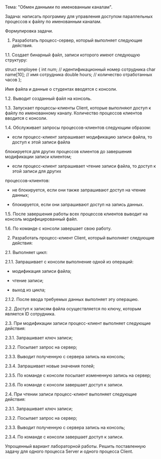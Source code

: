 Тема: "Обмен данными по именованным каналам".

Задача: написать программу для управления доступом параллельных процессов к файлу по
именованным каналам.

Формулировка задачи.

1. Разработать процесс-сервер, который выполняет следующие действия.

1.1. Создает бинарный файл, записи которого имеют следующую структуру:

struct employee
{
int num; // идентификационный номер сотрудника
char name[10]; // имя сотрудника
double hours; // количество отработанных часов
};

Имя файла и данные о студентах вводятся с консоли.

1.2. Выводит созданный файл на консоль.

1.3. Запускает процессы-клиенты Client, которые выполняют доступ к файлу по именованному
каналу. Количество процессов клиентов вводится с консоли.

1.4. Обслуживает запросы процессов-клиентов следующим образом:

- если процесс-клиент запрашивает модификацию записи файла, то доступ к этой записи файла

блокируется для других процессов клиентов до завершения модификации записи клиентом;

- если процесс-клиент запрашивает чтение записи файла, то доступ к этой записи для других

процессов-клиентов:

- не блокируется, если они также запрашивают доступ на чтение данных;

- блокируется, если они запрашивают доступ на запись данных.

1.5. После завершения работы всех процессов клиентов выводит на консоль модифицированный файл.

1.6. По команде с консоли завершает свою работу.

2. Разработать процесс-клиент Client, который выполняет следующие действия:

2.1. Выполняет цикл:

2.1.1. Запрашивает с консоли выполнение одной из операций:

- модификация записи файла;

- чтение записи;

- выход из цикла;

2.1.2. После ввода требуемых данных выполняет эту операцию.

2.2. Доступ к записям файла осуществляется по ключу, которым является ID сотрудника.

2.3. При модификации записи процесс-клиент выполняет следующие действия:

2.3.1. Запрашивает ключ записи;

2.3.2. Посылает запрос на сервер;

2.3.3. Выводит полученную с сервера запись на консоль;

2.3.4. Запрашивает новые значения полей;

2.3.5. По команде с консоли посылает измененную запись на сервер;

2.3.6. По команде с консоли завершает доступ к записи.

2.4. При чтении записи процесс-клиент выполняет следующие действия:

2.3.1. Запрашивает ключ записи;

2.3.2. Посылает запрос на сервер;

2.3.3. Выводит полученную с сервера запись на консоль;

2.3.4. По команде с консоли завершает доступ к записи.

Упрощенный вариант лабораторной работы. Решить поставленную задачу для одного процесса
Server и одного процесса Client.
